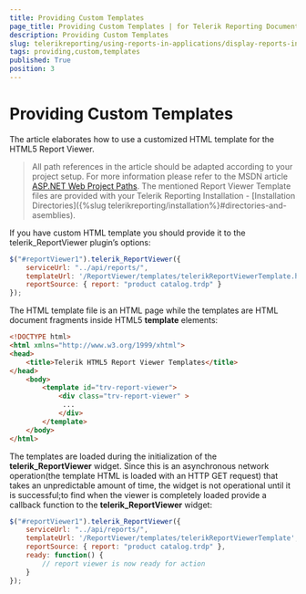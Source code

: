 ```yaml
---
title: Providing Custom Templates
page_title: Providing Custom Templates | for Telerik Reporting Documentation
description: Providing Custom Templates
slug: telerikreporting/using-reports-in-applications/display-reports-in-applications/web-application/html5-report-viewer/customizing/styling-and-appearance/providing-custom-templates
tags: providing,custom,templates
published: True
position: 3
---
```


# Providing Custom Templates

The article elaborates how to use a customized HTML template for the HTML5 Report Viewer.

> All path references in the article should be adapted according to your project setup. For more information please refer to the MSDN article [ASP.NET Web Project Paths](http://msdn.microsoft.com/en-us/library/ms178116.aspx). The mentioned Report Viewer Template files are provided with your Telerik Reporting Installation - [Installation Directories]({%slug telerikreporting/installation%}#directories-and-asemblies). 

If you have custom HTML template you should provide it to the telerik_ReportViewer plugin’s options:
    
````js
$("#reportViewer1").telerik_ReportViewer({
    serviceUrl: "../api/reports/",
    templateUrl: '/ReportViewer/templates/telerikReportViewerTemplate.html',
    reportSource: { report: "product catalog.trdp" }
});
````

The HTML template file is an HTML page while the templates are HTML document fragments inside HTML5 __template__ elements:
    
````html
<!DOCTYPE html>
<html xmlns="http://www.w3.org/1999/xhtml">
<head>
    <title>Telerik HTML5 Report Viewer Templates</title>
</head>
    <body>
        <template id="trv-report-viewer">
            <div class="trv-report-viewer" >
             ...
            </div>
        </template>
    </body>
</html>
````

The templates are loaded during the initialization of the __telerik_ReportViewer__ widget. Since this is an asynchronous network operation(the template HTML is loaded with an HTTP GET request) that takes an unpredictable amount of time, the widget is not operational until it is successful;to find when the viewer is completely loaded provide a callback function to the __telerik_ReportViewer__ widget:
    
````js
$("#reportViewer1").telerik_ReportViewer({
    serviceUrl: "../api/reports/",
    templateUrl: '/ReportViewer/templates/telerikReportViewerTemplate',
    reportSource: { report: "product catalog.trdp" },
    ready: function() {
        // report viewer is now ready for action
    }
});
````


